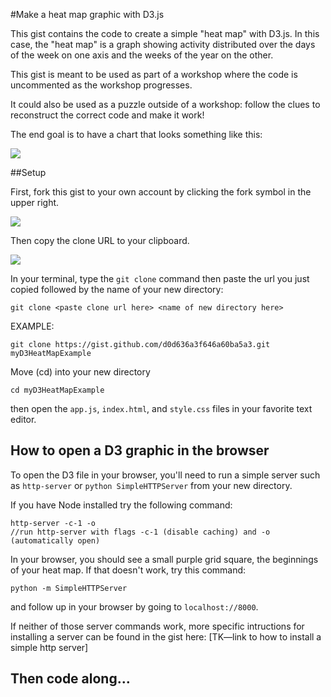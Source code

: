 #Make a heat map graphic with D3.js

This gist contains the code to create a simple "heat map" with D3.js. In this case, the "heat map" is a graph showing activity distributed over the days of the week on one axis and the weeks of the year on the other.

This gist is meant to be used as part of a workshop where the code is uncommented as the workshop progresses.

It could also be used as a puzzle outside of a workshop: follow the clues to reconstruct the correct code and make it work!

The end goal is to have a chart that looks something like this:

![](https://gist.githubusercontent.com/jennyknuth/d0d636a3f646a60ba5a3/raw/4419a361cea1e3dfcb4035189be0080d1e6aad8d/%25CE%25A9heatMapExample.png)

##Setup

First, fork this gist to your own account by clicking the fork symbol in the upper right.

![](https://gist.githubusercontent.com/jennyknuth/d0d636a3f646a60ba5a3/raw/76fda73a542f1aa20a000029d762a80032700e9b/%25CE%25A9fork.png)

Then copy the clone URL to your clipboard.

![](https://gist.githubusercontent.com/jennyknuth/d0d636a3f646a60ba5a3/raw/76fda73a542f1aa20a000029d762a80032700e9b/%25CE%25A9clone.png)

In your terminal, type the
` git clone `
command then paste the url you just copied followed by the name of your new directory:

```
git clone <paste clone url here> <name of new directory here>
```
EXAMPLE:

```
git clone https://gist.github.com/d0d636a3f646a60ba5a3.git myD3HeatMapExample
```
Move (cd) into your new directory
```
cd myD3HeatMapExample
```
then open the `app.js`, `index.html`, and `style.css` files in your favorite text editor.

## How to open a D3 graphic in the browser

To open the D3 file in your browser, you'll need to run a simple server such as `http-server` or `python SimpleHTTPServer` from your new directory.

If you have Node installed try the following command:
```
http-server -c-1 -o
//run http-server with flags -c-1 (disable caching) and -o (automatically open)
```
In your browser, you should see a small purple grid square, the beginnings of your heat map. If that doesn't work, try this command:
```
python -m SimpleHTTPServer
```
and follow up in your browser by going to `localhost://8000`.  

If neither of those server commands work, more specific intructions for installing a server can be found in the gist here:
[TK—link to how to install a simple http server]

## Then code along…
